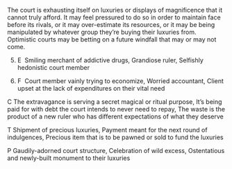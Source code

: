 The court is exhausting itself on luxuries or displays of magnificence that it cannot truly afford. It may feel pressured to do so in order to maintain face before its rivals, or it may over-estimate its resources, or it may be being manipulated by whatever group they’re buying their luxuries from. Optimistic courts may be betting on a future windfall that may or may not come.

5.  E  Smiling merchant of addictive drugs, Grandiose ruler, Selfishly hedonistic court member
    
6.  F  Court member vainly trying to economize, Worried accountant, Client upset at the lack of expenditures on their vital need
    

C The extravagance is serving a secret magical or ritual purpose, It’s being paid for with debt the court intends to never need to repay, The waste is the product of a new ruler who has different expectations of what they deserve

T Shipment of precious luxuries, Payment meant for the next round of indulgences, Precious item that is to be pawned or sold to fund the luxuries

P Gaudily-adorned court structure, Celebration of wild excess, Ostentatious and newly-built monument to their luxuries